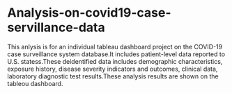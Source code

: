 # Analysis-on-covid19-case-servillance-data
This anlysis is for an individual tableau dashboard project on the COVID-19 case surveillance system database.It includes patient-level data reported to U.S. statess.These deidentified data includes demographic characteristics, exposure history, disease severity indicators and outcomes, clinical data, laboratory diagnostic test results.These analysis results are shown on the tableou dashboard.
